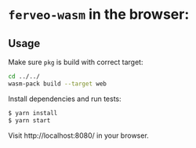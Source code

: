# `ferveo-wasm` in the browser:

## Usage

Make sure `pkg` is build with correct target:

```bash
cd ../../
wasm-pack build --target web
```

Install dependencies and run tests:

```bash
$ yarn install
$ yarn start
```

Visit http://localhost:8080/ in your browser.
